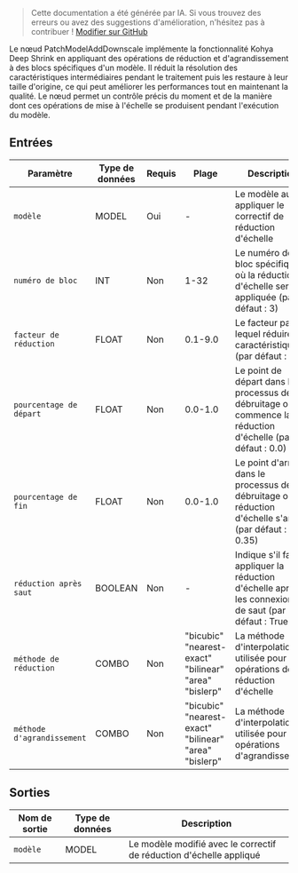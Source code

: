 > Cette documentation a été générée par IA. Si vous trouvez des erreurs ou avez des suggestions d'amélioration, n'hésitez pas à contribuer ! [Modifier sur GitHub](https://github.com/Comfy-Org/embedded-docs/blob/main/comfyui_embedded_docs/docs/PatchModelAddDownscale/fr.md)

Le nœud PatchModelAddDownscale implémente la fonctionnalité Kohya Deep Shrink en appliquant des opérations de réduction et d'agrandissement à des blocs spécifiques d'un modèle. Il réduit la résolution des caractéristiques intermédiaires pendant le traitement puis les restaure à leur taille d'origine, ce qui peut améliorer les performances tout en maintenant la qualité. Le nœud permet un contrôle précis du moment et de la manière dont ces opérations de mise à l'échelle se produisent pendant l'exécution du modèle.

## Entrées

| Paramètre | Type de données | Requis | Plage | Description |
|-----------|-----------|----------|-------|-------------|
| `modèle` | MODEL | Oui | - | Le modèle auquel appliquer le correctif de réduction d'échelle |
| `numéro de bloc` | INT | Non | 1-32 | Le numéro de bloc spécifique où la réduction d'échelle sera appliquée (par défaut : 3) |
| `facteur de réduction` | FLOAT | Non | 0.1-9.0 | Le facteur par lequel réduire les caractéristiques (par défaut : 2.0) |
| `pourcentage de départ` | FLOAT | Non | 0.0-1.0 | Le point de départ dans le processus de débruitage où commence la réduction d'échelle (par défaut : 0.0) |
| `pourcentage de fin` | FLOAT | Non | 0.0-1.0 | Le point d'arrêt dans le processus de débruitage où la réduction d'échelle s'arrête (par défaut : 0.35) |
| `réduction après saut` | BOOLEAN | Non | - | Indique s'il faut appliquer la réduction d'échelle après les connexions de saut (par défaut : True) |
| `méthode de réduction` | COMBO | Non | "bicubic"<br>"nearest-exact"<br>"bilinear"<br>"area"<br>"bislerp" | La méthode d'interpolation utilisée pour les opérations de réduction d'échelle |
| `méthode d'agrandissement` | COMBO | Non | "bicubic"<br>"nearest-exact"<br>"bilinear"<br>"area"<br>"bislerp" | La méthode d'interpolation utilisée pour les opérations d'agrandissement |

## Sorties

| Nom de sortie | Type de données | Description |
|-------------|-----------|-------------|
| `modèle` | MODEL | Le modèle modifié avec le correctif de réduction d'échelle appliqué |
